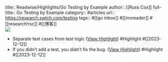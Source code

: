 title:: Readwise/Highlights/Go Testing by Example
author:: [[Russ Cox]]
full-title:: Go Testing by Example
category:: #articles
url:: https://research.swtch.com/testing
tags:: #[[go inbox]] #[[inoreader]] #[[research!rsc]] #[[博客]]  
![](https://readwise-assets.s3.amazonaws.com/static/images/article2.74d541386bbf.png)

- Separate test cases from test logic ([View Highlight](https://read.readwise.io/read/01hhejepmfdmrr3n41bq4bv2ke)) #Highlight #[[2023-12-12]]
- If you didn’t add a test, you didn’t fix the bug. ([View Highlight](https://read.readwise.io/read/01hhejevgtb2n3fwjz4tnbckbx)) #Highlight #[[2023-12-12]]